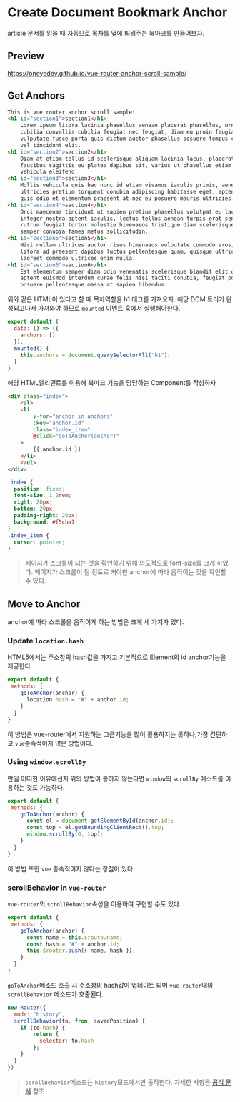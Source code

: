 # Create Document Bookmark Anchor

article 문서를 읽을 때 자동으로 목차를 옆에 띄워주는 북마크를 만들어보자.

## Preview
https://oneyedev.github.io/vue-router-anchor-scroll-sample/

## Get Anchors
```html
This is vue router anchor scroll sample!
<h1 id="section1">section1</h1>
    Lorem ipsum litora lacinia phasellus aenean placerat phasellus, urna sed
    cubilia convallis cubilia feugiat nec feugiat, diam eu proin feugiat
    vulputate fusce porta quis dictum auctor phasellus posuere tempus convallis
    vel tincidunt elit.
<h1 id="section2">section2</h1>
    Diam at etiam tellus id scelerisque aliquam lacinia lacus, placerat habitant
    faucibus sagittis eu platea dapibus sit, varius ut phasellus etiam amet
    vehicula eleifend.
<h1 id="section3">section3</h1>
    Mollis vehicula quis hac nunc id etiam vivamus iaculis primis, aenean
    ultricies pretium torquent conubia adipiscing habitasse eget, aptent orci
    quis odio et elementum praesent at nec eu posuere mauris ultricies.
<h1 id="section4">section4</h1>
    Orci maecenas tincidunt ut sapien pretium phasellus volutpat eu lacus cursus
    integer nostra aptent iaculis, lectus tellus aenean turpis erat senectus
    rutrum feugiat tortor molestie himenaeos tristique diam scelerisque feugiat
    semper conubia fames metus sollicitudin.
<h1 id="section5">section5</h1>
    Nisi nullam ultrices auctor risus himenaeos vulputate commodo eros, augue
    litora ad praesent dapibus luctus pellentesque quam, quisque ultrices
    laoreet commodo ultrices enim nulla.
<h1 id="section6">section6</h1>
    Est elementum semper diam odio venenatis scelerisque blandit elit orci,
    aptent euismod interdum curae felis nisi taciti conubia, feugiat porta
    posuere pellentesque massa at sapien bibendum.
```

위와 같은 HTML이 있다고 할 때 목차역할을 h1 태그를 가져오자. 해당 DOM 트리가 완성되고나서 가져와야 하므로 `mounted` 이벤트 훅에서 실행해야한다.

```js
export default {
  data: () => ({
    anchors: []
  }),
  mounted() {
    this.anchors = document.querySelectorAll("h1");
  }
}
```

해당 HTML엘리먼트를 이용해 북마크 기능을 담당하는 Component를 작성하자
```html
<div class="index">
    <ul>
    <li
        v-for="anchor in anchors"
        :key="anchor.id"
        class="index_item"
        @click="goToAnchor(anchor)"
    >
        {{ anchor.id }}
    </li>
    </ul>
</div>
```

```css
.index {
  position: fixed;
  font-size: 1.2rem;
  right: 20px;
  bottom: 20px;
  padding-right: 20px;
  background: #f5cba7;
}
.index_item {
  cursor: pointer;
}
```

> 페이지가 스크롤이 되는 것을 확인하기 위해 의도적으로 font-size를 크게 하였다. 페이지가 스크롤이 될 정도로 커야만 anchor에 따라 움직이는 것을 확인할 수 있다. 

## Move to Anchor
anchor에 따라 스크롤을 움직이게 하는 방법은 크게 세 가지가 있다.

### Update `location.hash`
HTML5에서는 주소창의 hash값을 가지고 기본적으로 Element의 id anchor기능을 제공한다.  

```js
export default {
 methods: {
    goToAnchor(anchor) {
      location.hash = "#" + anchor.id;
    }
  }
}
``` 
이 방법은 vue-router에서 지원하는 고급기능을 많이 활용하지는 못하나,가장 간단하고 `vue`종속적이지 않은 방법이다. 

### Using `window.scrollBy` 
만일 어떠한 이유에선지 위의 방법이 통하지 않는다면 `window`의 `scrollBy` 메소드를 이용하는 것도 가능하다.

```js
export default {
 methods: {
    goToAnchor(anchor) {
      const el = document.getElementById(anchor.id);
      const top = el.getBoundingClientRect().top;
      window.scrollBy(0, top);
    }
  }
}
```
이 방법 또한 `vue` 종속적이지 않다는 장점이 있다.

### scrollBehavior in `vue-router`
`vue-router`의 `scrollBehavior`속성을 이용하여 구현할 수도 있다.

```js
export default {
 methods: {
    goToAnchor(anchor) {
      const name = this.$route.name;
      const hash = "#" + anchor.id;
      this.$router.push({ name, hash });
    }
  }
}
```
`goToAnchor`메소드 호출 시 주소창의 hash값이 업데이트 되며 `vue-router`내의 `scrollBehavior` 메소드가 호출된다.

```js
new Router({
  mode: "history",
  scrollBehavior(to, from, savedPosition) {
    if (to.hash) {
        return {
          selector: to.hash
        };
    }
  }
})
```
> `scrollBehavior`메소드는 `history`모드에서만 동작한다. 자세한 사항은 [공식 문서](https://router.vuejs.org/guide/advanced/scroll-behavior.html) 참조

